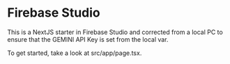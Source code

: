 # Firebase Studio

This is a NextJS starter in Firebase Studio and corrected from a local PC to ensure that the GEMINI API Key is set from the local var.

To get started, take a look at src/app/page.tsx.
